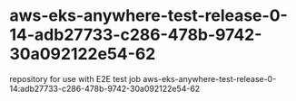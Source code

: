 # aws-eks-anywhere-test-release-0-14-adb27733-c286-478b-9742-30a092122e54-62
repository for use with E2E test job aws-eks-anywhere-test-release-0-14:adb27733-c286-478b-9742-30a092122e54-62

